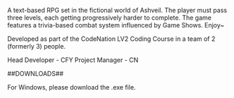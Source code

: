 A text-based RPG set in the fictional world of Ashveil. The player must pass three levels, each getting progressively harder to complete. The game features a trivia-based combat system influenced by Game Shows. Enjoy~

Developed as part of the CodeNation LV2 Coding Course in a team of 2 (formerly 3) people.

Head Developer - CFY
Project Manager - CN

##DOWNLOADS##

For Windows, please download the .exe file.
